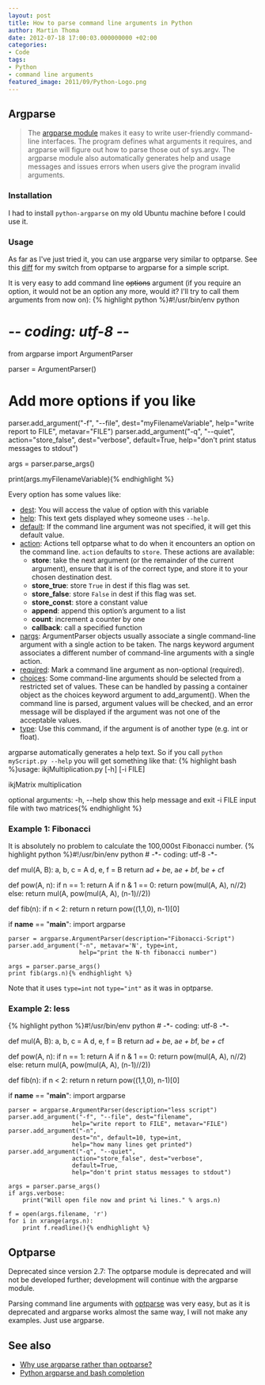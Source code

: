 ```yaml
---
layout: post
title: How to parse command line arguments in Python
author: Martin Thoma
date: 2012-07-18 17:00:03.000000000 +02:00
categories:
- Code
tags:
- Python
- command line arguments
featured_image: 2011/09/Python-Logo.png
---
```

<h2>Argparse</h2>
<blockquote>The <a href="http://docs.python.org/library/argparse.html">argparse module</a> makes it easy to write user-friendly command-line interfaces. The program defines what arguments it requires, and argparse will figure out how to parse those out of sys.argv. The argparse module also automatically generates help and usage messages and issues errors when users give the program invalid arguments.</blockquote>

<h3>Installation</h3>
I had to install <code>python-argparse</code> on my old Ubuntu machine before I could use it.

<h3>Usage</h3>
As far as I've just tried it, you can use argparse very similar to optparse. See this <a href="https://github.com/MartinThoma/matrix-multiplication/commit/7af938c54fd2effee3efe74352b76f01d2e817e5#Python/ikjMultiplication.py">diff</a> for my switch from optparse to argparse for a simple script.

It is very easy to add command line <del>options</del> argument (if you require an option, it would not be an option any more, would it? I'll try to call them arguments from now on):
{% highlight python %}#!/usr/bin/env python
# -*- coding: utf-8 -*-
 
from argparse import ArgumentParser

parser = ArgumentParser()

# Add more options if you like
parser.add_argument("-f", "--file", dest="myFilenameVariable",
                  help="write report to FILE", metavar="FILE")
parser.add_argument("-q", "--quiet",
                  action="store_false", dest="verbose", default=True,
                  help="don't print status messages to stdout")

args = parser.parse_args()

print(args.myFilenameVariable){% endhighlight %}

Every option has some values like:
<ul>
  <li><a href="http://docs.python.org/library/argparse.html#dest">dest</a>: You will access the value of option with this variable</li>
  <li><a href="http://docs.python.org/library/argparse.html#help">help</a>: This text gets displayed whey someone uses <code>--help</code>.</li>
  <li><a href="http://docs.python.org/library/argparse.html#default">default</a>: If the command line argument was not specified, it will get this default value.</li>
  <li><a href="http://docs.python.org/library/argparse.html#action">action</a>: Actions tell optparse what to do when it encounters an option on the command line. <code>action</code> defaults to <code>store</code>. These actions are available:
    <ul>
      <li><strong>store</strong>: take the next argument (or the remainder of the current argument), ensure that it is of the correct type, and store it to your chosen destination dest.</li>
      <li><strong>store_true</strong>: store <code>True</code> in dest if this flag was set.</li>
      <li><strong>store_false</strong>: store <code>False</code> in dest if this flag was set.</li>
      <li><strong>store_const</strong>: store a constant value</li>
      <li><strong>append</strong>: append this option&rsquo;s argument to a list</li>
      <li><strong>count</strong>: increment a counter by one</li>
      <li><strong>callback</strong>: call a specified function</li>
    </ul>
  </li>
  <li><a href="http://docs.python.org/library/argparse.html#nargs">nargs</a>: ArgumentParser objects usually associate a single command-line argument with a single action to be taken. The nargs keyword argument associates a different number of command-line arguments with a single action.</li>
  <li><a href="http://docs.python.org/library/argparse.html#required">required</a>: Mark a command line argument as non-optional (required).</li>
  <li><a href="http://docs.python.org/library/argparse.html#choices">choices</a>: Some command-line arguments should be selected from a restricted set of values. These can be handled by passing a container object as the choices keyword argument to add_argument(). When the command line is parsed, argument values will be checked, and an error message will be displayed if the argument was not one of the acceptable values.</li>
  <li><a href="http://docs.python.org/library/argparse.html#type">type</a>: Use this command, if the argument is of another type (e.g. int or float).</li>
</ul>

argparse automatically generates a help text. So if you call <code>python myScript.py --help</code> you will get something like that:
{% highlight bash %}usage: ikjMultiplication.py [-h] [-i FILE]

ikjMatrix multiplication

optional arguments:
  -h, --help  show this help message and exit
  -i FILE     input file with two matrices{% endhighlight %}

<h3>Example 1: Fibonacci</h3>
It is absolutely no problem to calculate the 100,000st Fibonacci number.
{% highlight python %}#!/usr/bin/env python
# -*- coding: utf-8 -*-

def mul(A, B):
    a, b, c = A
    d, e, f = B
    return a*d + b*e, a*e + b*f, b*e + c*f

def pow(A, n):
    if n == 1:     return A
    if n &amp; 1 == 0: return pow(mul(A, A), n//2)
    else:          return mul(A, pow(mul(A, A), (n-1)//2))

def fib(n):
    if n < 2: return n
    return pow((1,1,0), n-1)[0]

if __name__ == "__main__":
    import argparse

    parser = argparse.ArgumentParser(description="Fibonacci-Script")
    parser.add_argument("-n", metavar='N', type=int,
                        help="print the N-th fibonacci number")

    args = parser.parse_args()
    print fib(args.n){% endhighlight %}

Note that it uses <code>type=int</code> not <code>type="int"</code> as it was in optparse. 

<h3>Example 2: less</h3>
{% highlight python %}#!/usr/bin/env python
# -*- coding: utf-8 -*-
 
def mul(A, B):
    a, b, c = A
    d, e, f = B
    return a*d + b*e, a*e + b*f, b*e + c*f
 
def pow(A, n):
    if n == 1:     return A
    if n &amp; 1 == 0: return pow(mul(A, A), n//2)
    else:          return mul(A, pow(mul(A, A), (n-1)//2))
 
def fib(n):
    if n < 2: return n
    return pow((1,1,0), n-1)[0]
 
if __name__ == "__main__":
    import argparse
 
    parser = argparse.ArgumentParser(description="less script")
    parser.add_argument("-f", "--file", dest="filename",
                      help="write report to FILE", metavar="FILE")
    parser.add_argument("-n", 
                      dest="n", default=10, type=int, 
                      help="how many lines get printed")
    parser.add_argument("-q", "--quiet",
                      action="store_false", dest="verbose",
                      default=True,
                      help="don't print status messages to stdout")
 
    args = parser.parse_args()
    if args.verbose:
        print("Will open file now and print %i lines." % args.n)
       
    f = open(args.filename, 'r')
    for i in xrange(args.n):
        print f.readline(){% endhighlight %}



<h2>Optparse</h2>
<div class="info">Deprecated since version 2.7: The optparse module is deprecated and will not be developed further; development will continue with the argparse module.</div>

Parsing command line arguments with <a href="http://docs.python.org/library/optparse.html">optparse</a> was very easy, but as it is deprecated and argparse works almost the same way, I will not make any examples. Just use argparse.

<h2>See also</h2>
<ul>
  <li><a href="http://stackoverflow.com/q/3217673/562769">Why use argparse rather than optparse?</a></li>
  <li><a href="http://stackoverflow.com/q/8387924/562769">Python argparse and bash completion</a></li>
</ul>
